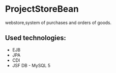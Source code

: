 # ProjectStoreBean 
webstore,system of purchases and orders of goods.
## Used technologies:
* EJB
* JPA
* CDI
* JSF
DB - MySQL 5
